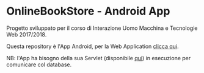 # OnlineBookStore - Android App
Progetto sviluppato per il corso di Interazione Uomo Macchina e Tecnologie Web 2017/2018.

Questa repository è l'App Android, per la Web Application [clicca qui](https://github.com/nanyx95/OnlineBookStore-Web_App).

NB: l'App ha bisogno della sua Servlet (disponibile [qui](https://github.com/nanyx95/OnlineBookStore-Servlet_Android_App)) in esecuzione per comunicare col database.
